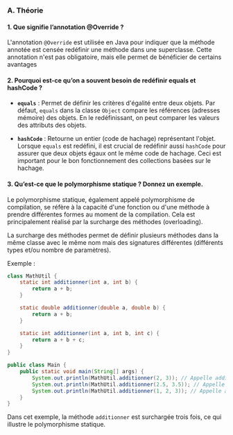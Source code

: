 ### A. Théorie

#### 1. Que signifie l’annotation @Override ?
L'annotation `@Override` est utilisée en Java pour indiquer que la méthode annotée est censée redéfinir une méthode dans une superclasse. Cette annotation n'est pas obligatoire, mais elle permet de bénéficier de certains avantages 


#### 2. Pourquoi est-ce qu’on a souvent besoin de redéfinir equals et hashCode ?
- **`equals`** : Permet de définir les critères d'égalité entre deux objets. Par défaut, `equals` dans la classe `Object` compare les références (adresses mémoire) des objets. En le redéfinissant, on peut comparer les valeurs des attributs des objets.
  
- **`hashCode`** : Retourne un entier (code de hachage) représentant l'objet. Lorsque `equals` est redéfini, il est crucial de redéfinir aussi `hashCode` pour assurer que deux objets égaux ont le même code de hachage. Ceci est important pour le bon fonctionnement des collections basées sur le hachage.

#### 3. Qu’est-ce que le polymorphisme statique ? Donnez un exemple.
Le polymorphisme statique, également appelé polymorphisme de compilation, se réfère à la capacité d'une fonction ou d'une méthode à prendre différentes formes au moment de la compilation. Cela est principalement réalisé par la surcharge des méthodes (overloading).

La surcharge des méthodes permet de définir plusieurs méthodes dans la même classe avec le même nom mais des signatures différentes (différents types et/ou nombre de paramètres).

Exemple :
```java
class MathUtil {
    static int additionner(int a, int b) {
        return a + b;
    }

    static double additionner(double a, double b) {
        return a + b;
    }

    static int additionner(int a, int b, int c) {
        return a + b + c;
    }
}

public class Main {
    public static void main(String[] args) {
        System.out.println(MathUtil.additionner(2, 3)); // Appelle additionner(int, int)
        System.out.println(MathUtil.additionner(2.5, 3.5)); // Appelle additionner(double, double)
        System.out.println(MathUtil.additionner(1, 2, 3)); // Appelle additionner(int, int, int)
    }
}
```

Dans cet exemple, la méthode `additionner` est surchargée trois fois, ce qui illustre le polymorphisme statique.